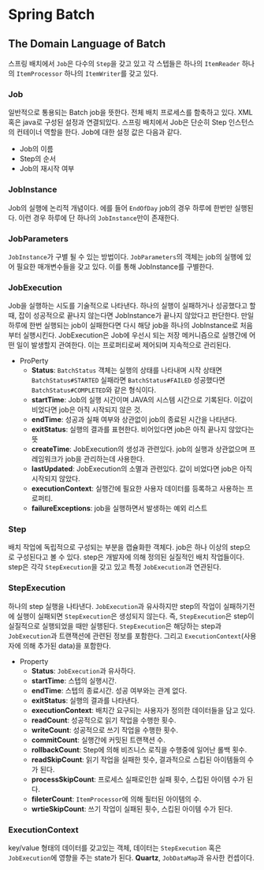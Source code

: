 # Spring Batch

## The Domain Language of Batch
스프링 배치에서 `Job`은 다수의 `Step`을 갖고 있고 각 스텝들은 하나의 `ItemReader` 하나의 `ItemProcessor` 하나의 `ItemWriter`를 갖고 있다.

### Job
일반적으로 통용되는 Batch job을 뜻한다. 전체 배치 프로세스를 함축하고 있다.
XML 혹은 java로 구성된 설정과 연결되있다.
스프링 배치에서 Job은 단순히 Step 인스턴스의 컨테이너 역할을 한다.
Job에 대한 설정 값은 다음과 같다.

* Job의 이름
* Step의 순서
* Job의 재시작 여부 

### JobInstance
Job의 실행에 논리적 개념이다. 에를 들어 `EndOfDay` job의 경우 하루에 한번만 실행된다. 이런 경우 하루에 단 하나의 `JobInstance`만이 존재한다.

### JobParameters
`JobInstance`가 구별 될 수 있는 방법이다.
`JobParameters`의 객체는 job의 실행에 있어 필요한 매개변수들을 갖고 있다. 이를 통해 JobInstance를 구별한다.

### JobExecution
Job을 실행하는 시도를 기술적으로 나타낸다. 하나의 실행이 실패하거나 성공했다고 할 때, 잡이 성공적으로 끝나지 않는다면 JobInstance가 끝나지 않았다고 판단한다.
만일 하루에 한번 실행되는 job이 실패한다면 다시 해당 job을 하나의 JobInstance로 처음부터 실행시킨다.
JobExecution은 Job에 우선시 되는 저장 메커니즘으로 실행간에 어떤 일이 발생할지 관여한다. 이는 프로퍼티로써 제어되며 지속적으로 관리된다.

* ProPerty
    * <b>Status</b>: `BatchStatus` 객체는 실행의 상태를 나타내며 시작 상태면 `BatchStatus#STARTED` 실패라면 `BatchStatus#FAILED` 성공했다면  `BatchStatus#COMPLETED`와 같은 형식이다.
    * <b>startTime</b>: Job의 실행 시간이며 JAVA의 시스템 시간으로 기록된다. 이값이 비었다면 job은 아직 시작되지 않은 것.
    * <b>endTime</b>: 성공과 실패 여부와 상관없이 job의 종료된 시간을 나타낸다.
    * <b>exitStatus</b>: 실행의 결과를 표현한다. 비어있다면 job은 아직 끝나지 않았다는 뜻
    * <b>createTime</b>: JobExecution의 생성과 관련있다. job의 실행과 상관없으며 프레임워크가 job을 관리하는데 사용한다.
    * <b>lastUpdated</b>: JobExecution의 소멸과 관련있다. 값이 비었다면 job은 아직 시작되지 않았다.
    * <b>executionContext</b>: 실행간에 필요한 사용자 데이터를 등록하고 사용하는 프로퍼티.
    * <b>failureExceptions</b>: job을 실행하면서 발생하는 예외 리스트

### Step
배치 작업에 독립적으로 구성되는 부분을 캡슐화한 객체다. job은 하나 이상의 step으로 구성된다고 볼 수 있다.
step은 개발자에 의해 정의된 실질적인 배치 작업들이다. step은 각각 `StepExecution`을 갖고 있고 특정 `JobExecution`과 연관된다.

### StepExecution
하나의 step 실행을 나타낸다. `JobExecution`과 유사하지만 step의 작업이 실패하기전에 실행이 실패되면 `StepExecution`은 생성되지 않는다.
즉, `StepExecution`은 step이 실질적으로 실행되었을 때만 실행된다. `StepExecution`은 해당하는 step과 `JobExecution`과 트랜잭션에 관련된 정보를 포함한다.
그리고 `ExecutionContext`(사용자에 의해 추가된 data)을 포함한다. 
* Property
    * <b>Status</b>: `JobExecution`과 유사하다.
    * <b>startTime</b>: 스텝의 실행시간.
    * <b>endTime</b>: 스텝의 종료시간. 성공 여부와는 관계 없다.
    * <b>exitStatus</b>: 실행의 결과를 나타낸다.
    * <b>executionContext</b>: 배치간 요구되는 사용자가 정의한 데이터들을 담고 있다.
    * <b>readCount</b>: 성공적으로 읽기 작업을 수행한 횟수.
    * <b>writeCount</b>: 성공적으로 쓰기 작업을 수행한 횟수.
    * <b>commitCount</b>: 실행간에 커밋된 트랜잭션 수.
    * <b>rollbackCount</b>: Step에 의해 비즈니스 로직을 수행중에 일어난 롤백 횟수.
    * <b>readSkipCount</b>: 읽기 작업을 실패한 힛수, 결과적으로 스킵된 아이템들의 수가 된다.
    * <b>processSkipCount</b>: 프로세스 실패로인한 실패 횟수, 스킵된 아이템 수가 된다.
    * <b>fileterCount</b>: `ItemProcessor`에 의해 필터된 아이템의 수.
    * <b>wrtieSkipCount</b>: 쓰기 작업이 실패된 횟수, 스킵된 아이템 수가 된다.

### ExecutionContext
key/value 형태의 데이터를 갖고있는 객체, 데이터는 `StepExecution` 혹은 `JobExecution`에 영향을 주는 state가 된다.
<b>Quartz</b>, `JobDataMap`과 유사한 컨셉이다.


